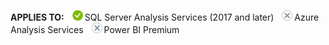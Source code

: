 **APPLIES TO:** ![yes](media/yes.png)SQL Server Analysis Services (2017 and later) ![no](media/no.png)Azure Analysis Services ![no](media/no.png)Power BI Premium 